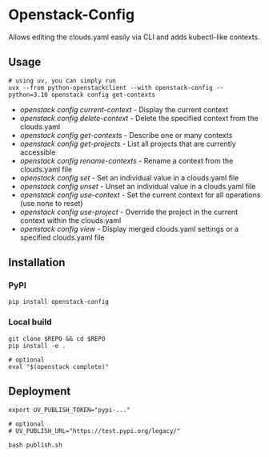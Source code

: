 # Openstack-Config

Allows editing the clouds.yaml easily via CLI and adds kubectl-like contexts.

## Usage

```shell
# using uv, you can simply run
uvx --from python-openstackclient --with openstack-config --python=3.10 openstack config get-contexts
```

* *openstack config current-context* - Display the current context
* *openstack config delete-context* - Delete the specified context from the clouds.yaml
* *openstack config get-contexts* - Describe one or many contexts
* *openstack config get-projects* - List all projects that are currently accessible
* *openstack config rename-contexts* - Rename a context from the clouds.yaml file
* *openstack config set* - Set an individual value in a clouds.yaml file
* *openstack config unset* - Unset an individual value in a clouds.yaml file
* *openstack config use-context* - Set the current context for all operations (use none to reset)
* *openstack config use-project* - Override the project in the current context within the clouds.yaml
* *openstack config view* - Display merged clouds.yaml settings or a specified clouds.yaml file

## Installation

### PyPI

```shell
pip install openstack-config
```

### Local build

```shell
git clone $REPO && cd $REPO
pip install -e .

# optional
eval "$(openstack complete)"
```

## Deployment

```shell
export UV_PUBLISH_TOKEN="pypi-..."

# optional
# UV_PUBLISH_URL="https://test.pypi.org/legacy/"

bash publish.sh
```